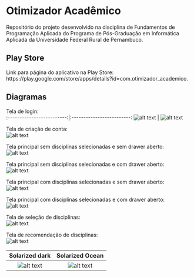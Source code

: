 # Otimizador Acadêmico
Repositório do projeto desenvolvido na disciplina de Fundamentos de Programação Aplicada do Programa de Pós-Graduação em Informática Aplicada da Universidade Federal Rural de Pernambuco.

<h2>Play Store</h2>
Link para página do aplicativo na Play Store: https://play.google.com/store/apps/details?id=com.otimizador_academico.

<h2>Diagramas</h2>

Tela de login:<br>
:-------------------------:|:-------------------------:
![alt text](https://raw.githubusercontent.com/EbonyMarques/FPA/main/rep/1.jpg)  |  ![alt text](https://raw.githubusercontent.com/EbonyMarques/FPA/main/rep/login%20screen.png)

Tela de criação de conta:<br>
![alt text](https://raw.githubusercontent.com/EbonyMarques/FPA/main/rep/create%20account%20screen.png)

Tela principal sem disciplinas selecionadas e sem drawer aberto:<br>
![alt text](https://raw.githubusercontent.com/EbonyMarques/FPA/main/rep/Home%20Page%20vazia%20sem%20drawer.png)

Tela principal sem disciplinas selecionadas e com drawer aberto:<br>
![alt text](https://raw.githubusercontent.com/EbonyMarques/FPA/main/rep/home%20page%20screen%20vazia.png)

Tela principal com disciplinas selecionadas e sem drawer aberto:<br>
![alt text](https://raw.githubusercontent.com/EbonyMarques/FPA/main/rep/home%20screen%20sem%20drawer.png)

Tela principal com disciplinas selecionadas e com drawer aberto:<br>
![alt text](https://raw.githubusercontent.com/EbonyMarques/FPA/main/rep/home%20screen%20com%20drawer.png)

Tela de seleção de disciplinas:<br>
![alt text](https://raw.githubusercontent.com/EbonyMarques/FPA/main/rep/select%20classes%20screen.png)

Tela de recomendação de disciplinas:<br>
![alt text](https://raw.githubusercontent.com/EbonyMarques/FPA/main/rep/recommended%20classes%20screen.png)

Solarized dark             |  Solarized Ocean
:-------------------------:|:-------------------------:
![alt text](https://raw.githubusercontent.com/EbonyMarques/FPA/main/rep/1.jpg)  |  ![alt text](https://raw.githubusercontent.com/EbonyMarques/FPA/main/rep/login%20screen.png)
